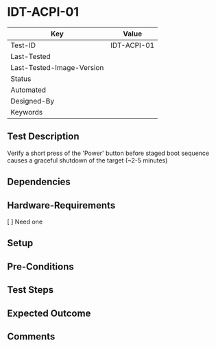 # IDT-ACPI-01
| Key                       | Value                                |
| -----------               | ------------------------------------ |
| Test-ID                   | IDT-ACPI-01                          |
| Last-Tested               |                                      |
| Last-Tested-Image-Version |                                      |
| Status                    |                                      |
| Automated                 |                                      |
| Designed-By               |                                      |
| Keywords                  |                                      |

## Test Description

Verify a short press of the 'Power' button before staged boot sequence causes a graceful shutdown of the target (~2-5 minutes)

## Dependencies

## Hardware-Requirements

[ ] Need one

## Setup

## Pre-Conditions

## Test Steps

## Expected Outcome

## Comments